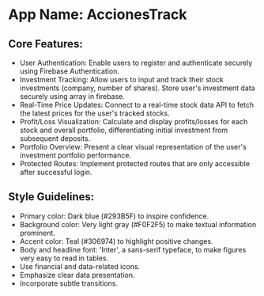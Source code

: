 # **App Name**: AccionesTrack

## Core Features:

- User Authentication: Enable users to register and authenticate securely using Firebase Authentication.
- Investment Tracking: Allow users to input and track their stock investments (company, number of shares). Store user's investment data securely using array in firebase.
- Real-Time Price Updates: Connect to a real-time stock data API to fetch the latest prices for the user's tracked stocks.
- Profit/Loss Visualization: Calculate and display profits/losses for each stock and overall portfolio, differentiating initial investment from subsequent deposits.
- Portfolio Overview: Present a clear visual representation of the user's investment portfolio performance.
- Protected Routes: Implement protected routes that are only accessible after successful login.

## Style Guidelines:

- Primary color: Dark blue (#293B5F) to inspire confidence.
- Background color: Very light gray (#F0F2F5) to make textual information prominent.
- Accent color: Teal (#306974) to highlight positive changes.
- Body and headline font: 'Inter', a sans-serif typeface, to make figures very easy to read in tables.
- Use financial and data-related icons.
- Emphasize clear data presentation.
- Incorporate subtle transitions.